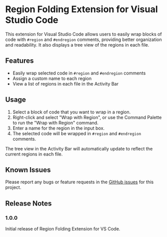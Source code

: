 # Region Folding Extension for Visual Studio Code

This extension for Visual Studio Code allows users to easily wrap blocks of code with `#region` and `#endregion` comments, providing better organization and readability. It also displays a tree view of the regions in each file.

## Features

- Easily wrap selected code in `#region` and `#endregion` comments
- Assign a custom name to each region
- View a list of regions in each file in the Activity Bar

## Usage

1. Select a block of code that you want to wrap in a region.
2. Right-click and select "Wrap with Region", or use the Command Palette to run the "Wrap with Region" command.
3. Enter a name for the region in the input box.
4. The selected code will be wrapped in `#region` and `#endregion` comments.

The tree view in the Activity Bar will automatically update to reflect the current regions in each file.

## Known Issues

Please report any bugs or feature requests in the [GitHub issues](https://github.com/swssr/region-wrapper/issues) for this project.

## Release Notes

### 1.0.0

Initial release of Region Folding Extension for VS Code.
